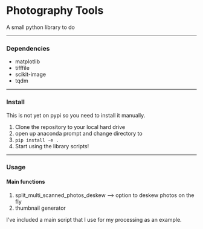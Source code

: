 # Photography Tools
A small python library to do 
<hr>

### Dependencies
 
* matplotlib 
* tifffile
* scikit-image 
* tqdm
 <hr>

### Install

This is not yet on pypi so you need to install it manually. 

1) Clone the repository to your local hard drive
2) open up anaconda prompt and change directory to 
3) ```pip install -e .```
4) Start using the library scripts!

<hr>

### Usage

#### Main functions

1)  split_multi_scanned_photos_deskew --> option to deskew photos on the fly
2)  thumbnail generator

I've included a main script that I use for my processing as an example.
